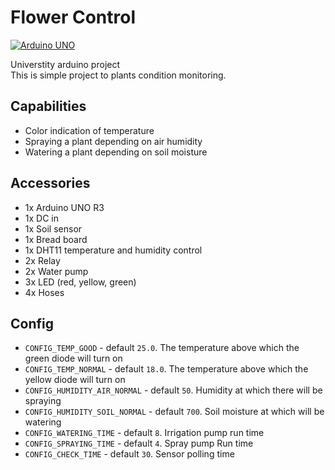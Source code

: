 # Flower Control
[![Arduino UNO](https://img.shields.io/badge/Arduino%20UNO-R3-blue.svg)](https://www.arduino.cc/)

Universtity arduino project  
This is simple project to plants condition monitoring. 

## Capabilities
- Color indication of temperature
- Spraying a plant depending on air humidity
- Watering a plant depending on soil moisture


## Accessories
- 1x Arduino UNO R3
- 1x DC in
- 1x Soil sensor
- 1x Bread board
- 1x DHT11 temperature and humidity control
- 2x Relay
- 2x Water pump
- 3x LED (red, yellow, green)
- 4x Hoses

## Config
- `CONFIG_TEMP_GOOD`   - default `25.0`. The temperature above which the green diode will turn on
- `CONFIG_TEMP_NORMAL` - default `18.0`. The temperature above which the yellow diode will turn on
- `CONFIG_HUMIDITY_AIR_NORMAL` - default `50`. Humidity at which there will be spraying
- `CONFIG_HUMIDITY_SOIL_NORMAL`   - default `700`. Soil moisture at which will be watering 
- `CONFIG_WATERING_TIME` - default `8`. Irrigation pump run time
- `CONFIG_SPRAYING_TIME` - default `4`. Spray pump Run time
- `CONFIG_CHECK_TIME` - default `30`. Sensor polling time

